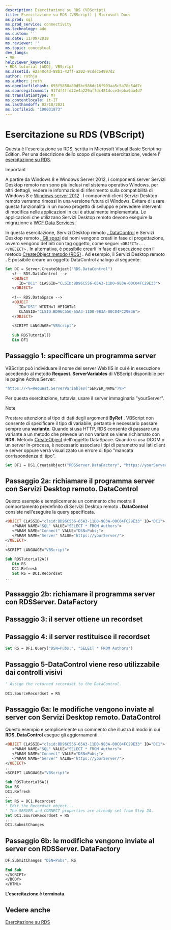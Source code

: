 ```yaml
---
description: Esercitazione su RDS (VBScript)
title: Esercitazione su RDS (VBScript) | Microsoft Docs
ms.prod: sql
ms.prod_service: connectivity
ms.technology: ado
ms.custom: ''
ms.date: 11/09/2018
ms.reviewer: ''
ms.topic: conceptual
dev_langs:
- VB
helpviewer_keywords:
- RDS tutorial [ADO], VBScript
ms.assetid: e2a48c4d-88b1-43ff-a202-9cdec54997d2
author: rothja
ms.author: jroth
ms.openlocfilehash: 693f5858a80d5bc986dc16f993aa5c5a78c54d7c
ms.sourcegitcommit: 917df4ffd22e4a229af7dc481dcce3ebba0aa4d7
ms.translationtype: MT
ms.contentlocale: it-IT
ms.lasthandoff: 02/10/2021
ms.locfileid: "100031873"
---
```

# <a name="rds-tutorial-vbscript"></a>Esercitazione su RDS (VBScript)
Questa è l'esercitazione su RDS, scritta in Microsoft Visual Basic Scripting Edition. Per una descrizione dello scopo di questa esercitazione, vedere l' [esercitazione su RDS](./rds-tutorial.md).  
  
> [!IMPORTANT]
>  A partire da Windows 8 e Windows Server 2012, i componenti server Servizi Desktop remoto non sono più inclusi nel sistema operativo Windows. per altri dettagli, vedere le informazioni di riferimento sulla compatibilità di Windows 8 e [Windows server 2012](https://www.microsoft.com/download/details.aspx?id=27416) . I componenti client Servizi Desktop remoto verranno rimossi in una versione futura di Windows. Evitare di usare questa funzionalità in un nuovo progetto di sviluppo e prevedere interventi di modifica nelle applicazioni in cui è attualmente implementata. Le applicazioni che utilizzano Servizi Desktop remoto devono eseguire la migrazione a [WCF Data Services](/dotnet/framework/wcf/).  
  
 In questa esercitazione, Servizi Desktop remoto [. DataControl](../../reference/rds-api/datacontrol-object-rds.md) e Servizi Desktop remoto [. Gli spazi](../../reference/rds-api/dataspace-object-rds.md) dei nomi vengono creati in fase di progettazione, ovvero vengono definiti con tag oggetto, come segue: `<OBJECT>...</OBJECT>` . In alternativa, è possibile crearli in fase di esecuzione con il metodo [CreateObject metodo (RDS)](../../reference/rds-api/createobject-method-rds.md) . Ad esempio, il Servizi Desktop remoto **.** È possibile creare un oggetto DataControl analogo al seguente:  
  
```vb
Set DC = Server.CreateObject("RDS.DataControl")  
   <!-- RDS.DataControl -->  
   <OBJECT   
      ID="DC1" CLASSID="CLSID:BD96C556-65A3-11D0-983A-00C04FC29E33">  
   </OBJECT>  
  
   <!-- RDS.DataSpace -->  
   <OBJECT   
      ID="DS1" WIDTH=1 HEIGHT=1  
      CLASSID="CLSID:BD96C556-65A3-11D0-983A-00C04FC29E36">  
   </OBJECT>  
  
   <SCRIPT LANGUAGE="VBScript">  
  
   Sub RDSTutorial()  
   Dim DF1   
```  
  
## <a name="step-1---specify-a-server-program"></a>Passaggio 1: specificare un programma server  
 VBScript può individuare il nome del server Web IIS in cui è in esecuzione accedendo al metodo **Request. ServerVariables** di VBScript disponibile per le pagine Active Server:  
  
```vb
"https://<%=Request.ServerVariables("SERVER_NAME")%>"  
```  
  
 Per questa esercitazione, tuttavia, usare il server immaginaria "yourServer".  
  
> [!NOTE]
>  Prestare attenzione al tipo di dati degli argomenti **ByRef** . VBScript non consente di specificare il tipo di variabile, pertanto è necessario passare sempre una **variante**. Quando si usa HTTP, RDS consente di passare una variante a un metodo che prevede un non variant se viene richiamato con **RDS.** Metodo [CreateObject](../../reference/rds-api/createobject-method-rds.md) dell'oggetto DataSpace. Quando si usa DCOM o un server in-process, è necessario associare i tipi di parametro sui lati client e server oppure verrà visualizzato un errore di tipo "mancata corrispondenza di tipo".  
  
```vb
Set DF1 = DS1.CreateObject("RDSServer.DataFactory", "https://yourServer")  
```  
  
## <a name="step-2a---invoke-the-server-program-with-rdsdatacontrol"></a>Passaggio 2a: richiamare il programma server con Servizi Desktop remoto. DataControl  
 Questo esempio è semplicemente un commento che mostra il comportamento predefinito di Servizi Desktop remoto **. DataControl** consiste nell'eseguire la query specificata.  
  
```vb
<OBJECT CLASSID="clsid:BD96C556-65A3-11D0-983A-00C04FC29E33" ID="DC1">  
   <PARAM NAME="SQL" VALUE="SELECT * FROM Authors">  
   <PARAM NAME="Connect" VALUE="DSN=Pubs;">  
   <PARAM NAME="Server" VALUE="https://yourServer/">  
</OBJECT>  
...  
<SCRIPT LANGUAGE="VBScript">  
  
Sub RDSTutorial2A()  
   Dim RS  
   DC1.Refresh  
   Set RS = DC1.Recordset  
...  
```  
  
## <a name="step-2b---invoke-the-server-program-with-rdsserverdatafactory"></a>Passaggio 2b: richiamare il programma server con RDSServer. DataFactory  
  
## <a name="step-3---server-obtains-a-recordset"></a>Passaggio 3: il server ottiene un recordset  
  
## <a name="step-4---server-returns-the-recordset"></a>Passaggio 4: il server restituisce il recordset  
  
```vb
Set RS = DF1.Query("DSN=Pubs;", "SELECT * FROM Authors")  
```  
  
## <a name="step-5---datacontrol-is-made-usable-by-visual-controls"></a>Passaggio 5-DataControl viene reso utilizzabile dai controlli visivi  
  
```vb
' Assign the returned recordset to the DataControl.  
  
DC1.SourceRecordset = RS  
```  
  
## <a name="step-6a---changes-are-sent-to-the-server-with-rdsdatacontrol"></a>Passaggio 6a: le modifiche vengono inviate al server con Servizi Desktop remoto. DataControl  
 Questo esempio è semplicemente un commento che illustra il modo in cui **RDS. DataControl** esegue gli aggiornamenti.  
  
```vb
<OBJECT CLASSID="clsid:BD96C556-65A3-11D0-983A-00C04FC29E33" ID="DC1">  
   <PARAM NAME="SQL" VALUE="SELECT * FROM Authors">  
   <PARAM NAME="Connect" VALUE="DSN=Pubs;">  
   <PARAM NAME="Server" VALUE="https://yourServer/">  
</OBJECT>  
...  
<SCRIPT LANGUAGE="VBScript">  
  
Sub RDSTutorial6A()  
Dim RS  
DC1.Refresh  
...  
Set RS = DC1.Recordset  
' Edit the Recordset object...  
' The SERVER and CONNECT properties are already set from Step 2A.  
Set DC1.SourceRecordset = RS  
...  
DC1.SubmitChanges  
```  
  
## <a name="step-6b---changes-are-sent-to-the-server-with-rdsserverdatafactory"></a>Passaggio 6b: le modifiche vengono inviate al server con RDSServer. DataFactory  
  
```vb
DF.SubmitChanges "DSN=Pubs", RS  
  
End Sub  
</SCRIPT>  
</BODY>  
</HTML>  
```  
  
 **L'esercitazione è terminata.**  
  
## <a name="see-also"></a>Vedere anche  
 [Esercitazione su RDS](./rds-tutorial.md)